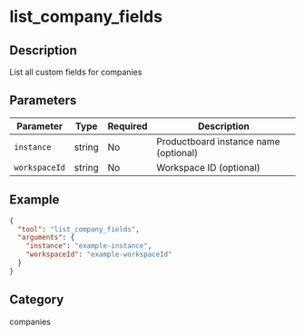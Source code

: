 # list_company_fields

## Description

List all custom fields for companies

## Parameters

| Parameter     | Type   | Required | Description                           |
| ------------- | ------ | -------- | ------------------------------------- |
| `instance`    | string | No       | Productboard instance name (optional) |
| `workspaceId` | string | No       | Workspace ID (optional)               |

## Example

```json
{
  "tool": "list_company_fields",
  "arguments": {
    "instance": "example-instance",
    "workspaceId": "example-workspaceId"
  }
}
```

## Category

companies
